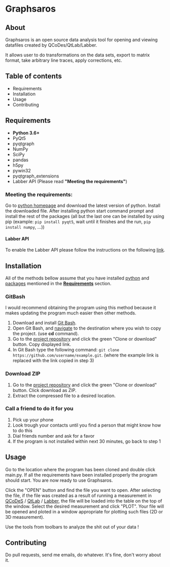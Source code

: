 # Graphsaros


## About
Graphsaros is an open source data analysis tool for opening and viewing datafiles created by QCoDes/QtLab/Labber.

It allows user to do transformations on the data sets, export to matrix format, take arbitrary line traces, apply 
corrections, etc.
    
## Table of contents
- Requirements
- Installation
- Usage
- Contributing

## Requirements

- **Python 3.6+**
- PyQt5
- pyqtgraph
- NumPy
- SciPy
- pandas
- h5py
- pywin32
- pyqtgraph_extensions
- Labber API (Please read **"Meeting the requirements"**)
### Meeting the requirements:

Go to [python homepage](https://www.python.org/) and download the latest version of python. Install the downloaded file.
After installing python start command prompt and install the rest of the packages (all but the last one can be installed
by using pip (example: ```pip install pyqt5```, wait until it finishes and the run, ```pip install numpy```, ...))

#### Labber API

To enable the Labber API please follow the instructions on the following [link](http://labber.org/online-doc/api/Installation.html).

## Installation
All of the methods bellow assume that you have installed [python](https://www.python.org/downloads/) and [packages](https://packaging.python.org/tutorials/installing-packages/#use-pip-for-installing) 
mentioned in the [**Requirements**](https://github.com/kNalj/Graphsaros#requirements) section.
### GitBash
I would recommend obtaining the program using this method because it makes updating the program much easier then other 
methods.
1) Download and install [Git Bash](https://git-scm.com/downloads).
2) Open Git Bash, and [navigate](http://johnatten.com/2012/09/08/basic-git-command-line-reference-for-windows-users/#BASH-NAVIGATE-FILE-SYSTEM) to the destination where you wish to copy the project. (use **cd** command).
3) Go to the [project repository](https://github.com/kNalj/Graphsaros) and click the green "Clone or download" button.
   Copy displayed link.
4) In Git Bash type the following command: ```git clone https://github.com/username/example.git```.
   (where the example link is replaced with the link copied in step 3)
### Download ZIP
1) Go to the [project repository](https://github.com/kNalj/Graphsaros) and click the green "Clone or download" button.
   Click download as ZIP.
2) Extract the compressed file to a desired location.

### Call a friend to do it for you
1) Pick up your phone
2) Look trough your contacts until you find a person that might know how to do this
3) Dial friends number and ask for a favor
4) If the program is not installed within next 30 minutes, go back to step 1
## Usage
Go to the location where the program has been cloned and double click main.py. If all the requirements have been 
installed properly the program should start. You are now ready to use Graphsaros.

Click the "OPEN" button and find the file you want to open. After selecting the file, if the file was created as a 
result of running a measurement in [QCoDeS](https://github.com/QCoDeS/Qcodes) / [QtLab](https://github.com/heeres/qtlab) /
[Labber](http://labber.org/), the file will be loaded into the table on the top of the window.
Select the desired measurement and click "PLOT". Your file will be opened and ploted in a window appropriate for plotting
 such files (2D or 3D measurement).
 
 Use the tools from toolbars to analyze the shit out of your data !

## Contributing
Do pull requests, send me emails, do whatever. It's fine, don't worry about it.